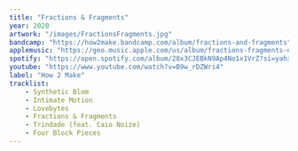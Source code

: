 ```yaml
---
title: "Fractions & Fragments"
year: 2020
artwork: "/images/FractionsFragments.jpg"
bandcamp: "https://how2make.bandcamp.com/album/fractions-and-fragments"
applemusic: "https://geo.music.apple.com/us/album/fractions-fragments-ep/1518990991?itsct=music_box_link&itscg=30200&ls=1&app=music"
spotify: "https://open.spotify.com/album/28x3CJEBkN9Ap4No1x1VrZ?si=yahxCtakSiio0ncWhcpK-A"
youtube: "https://www.youtube.com/watch?v=B9w_rDZWri4"
label: "How 2 Make"
tracklist:
    - Synthetic Blom
    - Intimate Motion
    - Lovebytes
    - Fractions & Fragments
    - Trindade (feat. Caio Noize)
    - Four Block Pieces
---
```


